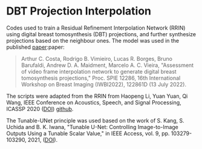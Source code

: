 # DBT Projection Interpolation

Codes used to train a Residual Refinement Interpolation Network (RRIN) using digital breast tomosynthesis (DBT) projections, and further synthesize projections based on the neighbour ones. The model was used in the published [paper](https://doi.org/10.1117/12.2625748):paper:

> Arthur C. Costa, Rodrigo B. Vimieiro, Lucas R. Borges, Bruno Barufaldi, Andrew D. A. Maidment, Marcelo A. C. Vieira, "Assessment of video frame interpolation network to generate digital breast tomosynthesis projections," Proc. SPIE 12286, 16th International Workshop on Breast Imaging (IWBI2022), 122861D (13 July 2022).

The scripts were adapted from the RRIN from Haopeng Li, Yuan Yuan, Qi Wang, IEEE Conference on Acoustics, Speech, and Signal Processing, ICASSP 2020 ([DOI](10.1109/ICASSP40776.2020.9053987)) [github](https://github.com/HopLee6/RRIN-PyTorch).

The Tunable-UNet principle was used based on the work of S. Kang, S. Uchida and B. K. Iwana, "Tunable U-Net: Controlling Image-to-Image Outputs Using a Tunable Scalar Value," in IEEE Access, vol. 9, pp. 103279-103290, 2021, ([DOI](10.1109/ACCESS.2021.3096530)).
 
